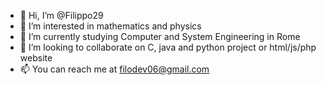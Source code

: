 - 👋 Hi, I’m @Filippo29
- 👀 I’m interested in mathematics and physics
- 🌱 I’m currently studying Computer and System Engineering in Rome
- 💞️ I’m looking to collaborate on C, java and python project or html/js/php website
- 📫 You can reach me at filodev06@gmail.com

<!---
Filippo29/Filippo29 is a ✨ special ✨ repository because its `README.md` (this file) appears on your GitHub profile.
You can click the Preview link to take a look at your changes.
--->
